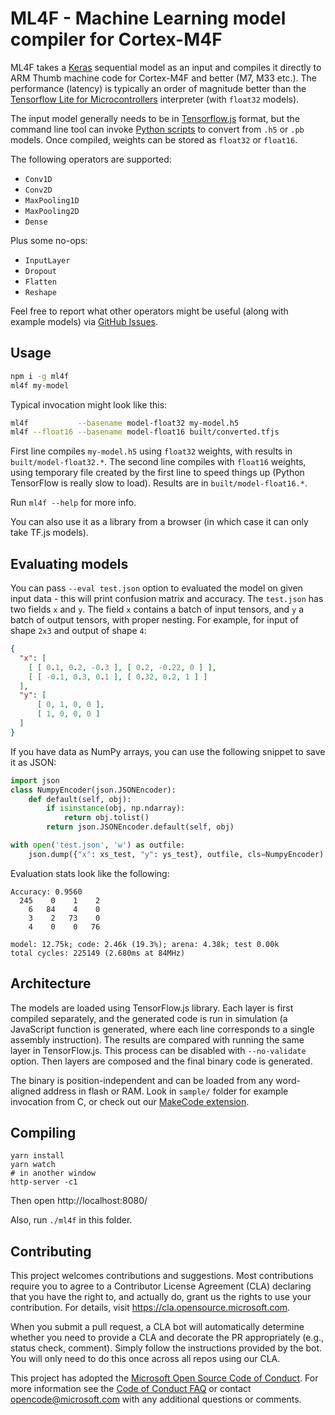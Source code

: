 # ML4F - Machine Learning model compiler for Cortex-M4F

ML4F takes a [Keras](https://keras.io/) sequential model as an input and compiles it directly to 
ARM Thumb machine code for Cortex-M4F and better (M7, M33 etc.).
The performance (latency) is typically an order of magnitude better than the
[Tensorflow Lite for Microcontrollers](https://www.tensorflow.org/lite/microcontrollers) interpreter
(with `float32` models).

The input model generally needs to be in [Tensorflow.js](https://www.tensorflow.org/js) format, but the command line tool can
invoke [Python scripts](https://www.tensorflow.org/js/guide/conversion) to convert from `.h5` or `.pb` models.
Once compiled, weights can be stored as `float32` or `float16`.

The following operators are supported:
* `Conv1D`
* `Conv2D`
* `MaxPooling1D`
* `MaxPooling2D`
* `Dense`

Plus some no-ops:
* `InputLayer`
* `Dropout`
* `Flatten`
* `Reshape`

Feel free to report what other operators might be useful (along with example models) via 
[GitHub Issues](https://github.com/microsoft/ml4f/issues).

## Usage

```bash
npm i -g ml4f
ml4f my-model
```

Typical invocation might look like this:

```bash
ml4f           --basename model-float32 my-model.h5
ml4f --float16 --basename model-float16 built/converted.tfjs
```

First line compiles `my-model.h5` using `float32` weights, with results in `built/model-float32.*`.
The second line compiles with `float16` weights, using temporary file created by the first
line to speed things up (Python TensorFlow is really slow to load).
Results are in `built/model-float16.*`.

Run `ml4f --help` for more info.

You can also use it as a library from a browser (in which case it can only take TF.js models).

## Evaluating models

You can pass `--eval test.json` option to evaluated the model on given input data - this will
print confusion matrix and accuracy.
The `test.json` has two fields `x` and `y`. The field `x` contains a batch of input tensors,
and `y` a batch of output tensors, with proper nesting.
For example, for input of shape `2x3` and output of shape `4`:

```json
{ 
  "x": [
    [ [ 0.1, 0.2, -0.3 ], [ 0.2, -0.22, 0 ] ],
    [ [ -0.1, 0.3, 0.1 ], [ 0.32, 0.2, 1 ] ]
  ],
  "y": [
      [ 0, 1, 0, 0 ],
      [ 1, 0, 0, 0 ]
  ]
}
```

If you have data as NumPy arrays, you can use the following snippet to save it as JSON:

```python
import json
class NumpyEncoder(json.JSONEncoder):
    def default(self, obj):
        if isinstance(obj, np.ndarray):
            return obj.tolist()
        return json.JSONEncoder.default(self, obj)

with open('test.json', 'w') as outfile:
    json.dump({"x": xs_test, "y": ys_test}, outfile, cls=NumpyEncoder)
```

Evaluation stats look like the following:

```
Accuracy: 0.9560
  245    0    1    2
    6   84    4    0
    3    2   73    0
    4    0    0   76

model: 12.75k; code: 2.46k (19.3%); arena: 4.38k; test 0.00k
total cycles: 225149 (2.680ms at 84MHz)
```

## Architecture

The models are loaded using TensorFlow.js library.
Each layer is first compiled separately, and the generated code is run in simulation
(a JavaScript function is generated, where each line corresponds to a single assembly instruction).
The results are compared with running the same layer in TensorFlow.js.
This process can be disabled with `--no-validate` option.
Then layers are composed and the final binary code is generated.

The binary is position-independent and can be loaded from any word-aligned address in flash or RAM.
Look in `sample/` folder for example invocation from C, 
or check out our [MakeCode extension](https://github.com/microsoft/pxt-ml4f).


## Compiling

```
yarn install
yarn watch
# in another window
http-server -c1
```

Then open http://localhost:8080/

Also, run `./ml4f` in this folder.

## Contributing

This project welcomes contributions and suggestions.  Most contributions require you to agree to a
Contributor License Agreement (CLA) declaring that you have the right to, and actually do, grant us
the rights to use your contribution. For details, visit https://cla.opensource.microsoft.com.

When you submit a pull request, a CLA bot will automatically determine whether you need to provide
a CLA and decorate the PR appropriately (e.g., status check, comment). Simply follow the instructions
provided by the bot. You will only need to do this once across all repos using our CLA.

This project has adopted the [Microsoft Open Source Code of Conduct](https://opensource.microsoft.com/codeofconduct/).
For more information see the [Code of Conduct FAQ](https://opensource.microsoft.com/codeofconduct/faq/) or
contact [opencode@microsoft.com](mailto:opencode@microsoft.com) with any additional questions or comments.
